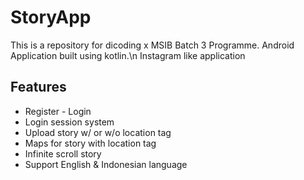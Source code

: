# StoryApp
This is a repository for dicoding x MSIB Batch 3 Programme. Android Application built using kotlin.\n
Instagram like application

## Features
- Register - Login
- Login session system
- Upload story w/ or w/o location tag
- Maps for story with location tag
- Infinite scroll story
- Support English & Indonesian language

